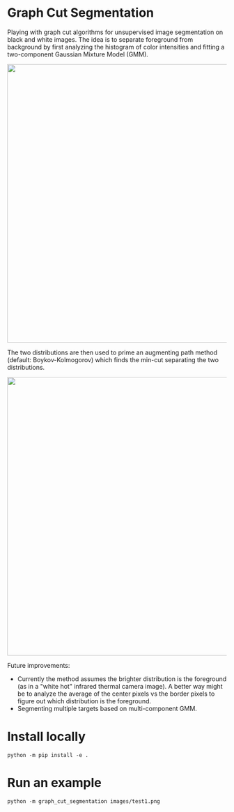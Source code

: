 # Graph Cut Segmentation

Playing with graph cut algorithms for unsupervised image segmentation on black
and white images. The idea is to separate foreground from background by first
analyzing the histogram of color intensities and fitting a two-component Gaussian Mixture
Model (GMM).

<img src="https://user-images.githubusercontent.com/12631256/235843320-7314424d-4a1b-450e-8a8d-62ed8c8c0968.png" width="640">

The two distributions are then used to prime an augmenting path
method (default: Boykov-Kolmogorov) which finds the min-cut separating the two
distributions.

<img src="https://user-images.githubusercontent.com/12631256/235843181-ac57ccf7-7aac-400a-b207-18e2027f7a7b.png" width="640">

Future improvements:
- Currently the method assumes the brighter distribution is the foreground (as
  in a "white hot" infrared thermal camera image). A better way might be to
analyze the average of the center pixels vs the border pixels to figure out
which distribution is the foreground.
-  Segmenting multiple targets based on multi-component GMM.

# Install locally

```
python -m pip install -e .
```

# Run an example

```
python -m graph_cut_segmentation images/test1.png
```
